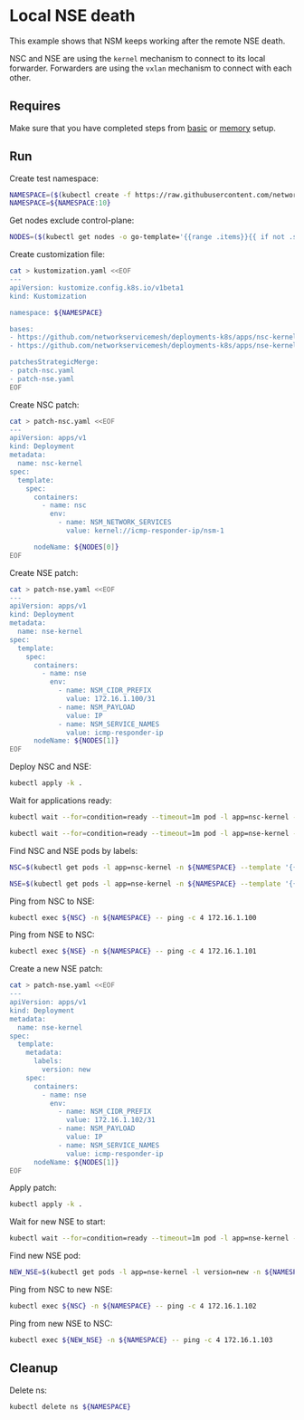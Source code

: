 # Local NSE death

This example shows that NSM keeps working after the remote NSE death.

NSC and NSE are using the `kernel` mechanism to connect to its local forwarder.
Forwarders are using the `vxlan` mechanism to connect with each other.

## Requires

Make sure that you have completed steps from [basic](../../basic) or [memory](../../memory) setup.

## Run

Create test namespace:
```bash
NAMESPACE=($(kubectl create -f https://raw.githubusercontent.com/networkservicemesh/deployments-k8s/1e4bfc20fdf2f4e6dd19c326b92eb6244a920c9a/examples/heal/namespace.yaml)[0])
NAMESPACE=${NAMESPACE:10}
```

Get nodes exclude control-plane:
```bash
NODES=($(kubectl get nodes -o go-template='{{range .items}}{{ if not .spec.taints  }}{{index .metadata.labels "kubernetes.io/hostname"}} {{end}}{{end}}'))
```

Create customization file:
```bash
cat > kustomization.yaml <<EOF
---
apiVersion: kustomize.config.k8s.io/v1beta1
kind: Kustomization

namespace: ${NAMESPACE}

bases:
- https://github.com/networkservicemesh/deployments-k8s/apps/nsc-kernel?ref=1e4bfc20fdf2f4e6dd19c326b92eb6244a920c9a
- https://github.com/networkservicemesh/deployments-k8s/apps/nse-kernel?ref=1e4bfc20fdf2f4e6dd19c326b92eb6244a920c9a

patchesStrategicMerge:
- patch-nsc.yaml
- patch-nse.yaml
EOF
```

Create NSC patch:
```bash
cat > patch-nsc.yaml <<EOF
---
apiVersion: apps/v1
kind: Deployment
metadata:
  name: nsc-kernel
spec:
  template:
    spec:
      containers:
        - name: nsc
          env:
            - name: NSM_NETWORK_SERVICES
              value: kernel://icmp-responder-ip/nsm-1

      nodeName: ${NODES[0]}
EOF

```
Create NSE patch:
```bash
cat > patch-nse.yaml <<EOF
---
apiVersion: apps/v1
kind: Deployment
metadata:
  name: nse-kernel
spec:
  template:
    spec:
      containers:
        - name: nse
          env:
            - name: NSM_CIDR_PREFIX
              value: 172.16.1.100/31
            - name: NSM_PAYLOAD
              value: IP
            - name: NSM_SERVICE_NAMES
              value: icmp-responder-ip
      nodeName: ${NODES[1]}
EOF
```

Deploy NSC and NSE:
```bash
kubectl apply -k .
```

Wait for applications ready:
```bash
kubectl wait --for=condition=ready --timeout=1m pod -l app=nsc-kernel -n ${NAMESPACE}
```
```bash
kubectl wait --for=condition=ready --timeout=1m pod -l app=nse-kernel -n ${NAMESPACE}
```

Find NSC and NSE pods by labels:
```bash
NSC=$(kubectl get pods -l app=nsc-kernel -n ${NAMESPACE} --template '{{range .items}}{{.metadata.name}}{{"\n"}}{{end}}')
```
```bash
NSE=$(kubectl get pods -l app=nse-kernel -n ${NAMESPACE} --template '{{range .items}}{{.metadata.name}}{{"\n"}}{{end}}')
```

Ping from NSC to NSE:
```bash
kubectl exec ${NSC} -n ${NAMESPACE} -- ping -c 4 172.16.1.100
```

Ping from NSE to NSC:
```bash
kubectl exec ${NSE} -n ${NAMESPACE} -- ping -c 4 172.16.1.101
```

Create a new NSE patch:
```bash
cat > patch-nse.yaml <<EOF
---
apiVersion: apps/v1
kind: Deployment
metadata:
  name: nse-kernel
spec:
  template:
    metadata:
      labels:
        version: new
    spec:
      containers:
        - name: nse
          env:
            - name: NSM_CIDR_PREFIX
              value: 172.16.1.102/31
            - name: NSM_PAYLOAD
              value: IP
            - name: NSM_SERVICE_NAMES
              value: icmp-responder-ip
      nodeName: ${NODES[1]}
EOF
```

Apply patch:
```bash
kubectl apply -k .
```

Wait for new NSE to start:
```bash
kubectl wait --for=condition=ready --timeout=1m pod -l app=nse-kernel -l version=new -n ${NAMESPACE}
```

Find new NSE pod:
```bash
NEW_NSE=$(kubectl get pods -l app=nse-kernel -l version=new -n ${NAMESPACE} --template '{{range .items}}{{.metadata.name}}{{"\n"}}{{end}}')
```

Ping from NSC to new NSE:
```bash
kubectl exec ${NSC} -n ${NAMESPACE} -- ping -c 4 172.16.1.102
```

Ping from new NSE to NSC:
```bash
kubectl exec ${NEW_NSE} -n ${NAMESPACE} -- ping -c 4 172.16.1.103
```

## Cleanup

Delete ns:
```bash
kubectl delete ns ${NAMESPACE}
```

